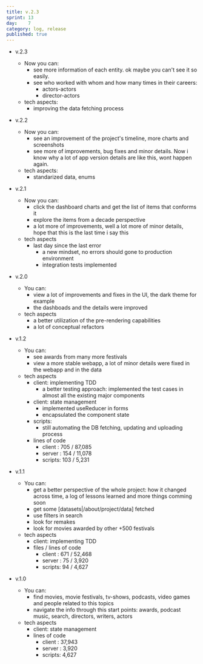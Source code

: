 ```yaml
---
title: v.2.3
sprint: 13
day:	7
category: log, release
published: true
---
```


- v.2.3
	- Now you can:
		- see more information of each entity. ok maybe you can't see it so easily.
		- see who worked with whom and how many times in their careers: 
			- actors-actors
			- director-actors
	- tech aspects:
		- improving the data fetching process
- v.2.2
	- Now you can:
		- see an improvement of the project's timeline, more charts and screenshots
		- see more of improvements, bug fixes and minor details. Now i know why a lot of app version details are like this, wont happen again.
	- tech aspects:
		- standarized data, enums
- v.2.1
	- Now you can:
		- click the dashboard charts and get the list of items that conforms it
		- explore the items from a decade perspective
		- a lot more of improvements, well a lot more of minor details, hope that this is the last time i say this
	- tech aspects
		- last day since the last error
			- a new mindset, no errors should gone to production environment
			- integration tests implemented
- v.2.0
	- You can:
		- view a lot of improvements and fixes in the UI, the dark theme for example
		- the dashboads and the details were improved
	- tech aspects
		- a better utilization of the pre-rendering capabilities
		- a lot of conceptual refactors

- v.1.2
	- You can:
		- see awards from many more festivals
		- view a more stable webapp, a lot of minor details were fixed in the webapp and in the data
	- tech aspects
		- client: implementing TDD
			- a better testing approach: implemented the test cases in almost all the existing major components 
		- client: state management
			- implemented useReducer in forms
			- encapsulated the component state
		- scripts:
			- still automating the DB fetching, updating and uploading process
		- lines of code
			- client : 705 / 87,085
			- server : 154 / 11,078
			- scripts: 103 / 5,231

- v.1.1
	- You can:
		- get a better perspective of the whole project: how it changed across time, a log of lessons learned and more things comming soon
		- get some [datasets|/about/project/data] fetched
		- use filters in search 
		- look for remakes
		- look for movies awarded by other +500 festivals
	- tech aspects
		- client: implementing TDD
		- files / lines of code
			- client : 671 / 52,468
			- server :  75 / 3,920
			- scripts:  94 / 4,627

- v.1.0
	- You can:
		- find movies, movie festivals, tv-shows, podcasts, video games and people related to this topics
		- navigate the info through this start points: awards, podcast music, search, directors, writers, actors
	- tech aspects
		- client: state management
		- lines of code
			- client : 37,943
			- server :  3,920
			- scripts:  4,627